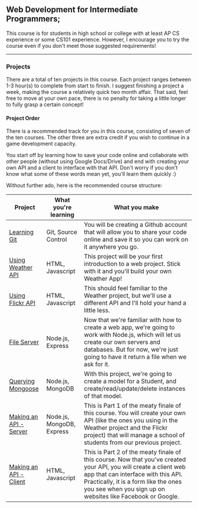 ## Web Development for Intermediate Programmers;

This course is for students in high school or college with at least AP CS experience or some CS101 experience. However, I encourage you to try the course even if you don't meet those suggested requirements!

----

### Projects

There are a total of ten projects in this course. Each project ranges between 1-3 hour(s) to complete from start to finish. I suggest finishing a project a week, making the course a relatively quick two month affair. That said, feel free to move at your own pace, there is no penalty for taking a little longer to fully grasp a certain concept!

#### Project Order

There is a recommended track for you in this course, consisting of seven of the ten courses. The other three are extra credit if you wish to continue in a game development capacity.

You start off by learning how to save your code online and collaborate with other people (without using Google Docs/Drive) and end with creating your own API and a client to interface with that API. Don't worry if you don't know what some of these words mean yet, you'll learn them quickly :)

Without further ado, here is the recommended course structure:

Project | What you're learning | What you make
------------ | ------------- | -------------
[Learning Git](learning-git/) | Git, Source Control | You will be creating a Github account that will allow you to share your code online and save it so you can work on it anywhere you go.
[Using Weather API](usingWeatherApi/) | HTML, Javascript | This project will be your first introduction to a web project. Stick with it and you'll build your own Weather App!
[Using Flickr API](usingFlickrApi/) | HTML, Javascript | This should feel familiar to the Weather project, but we'll use a different API and I'll hold your hand a little less.
[File Server](fileServer/) | Node.js, Express | Now that we're familiar with how to create a web app, we're going to work with Node.js, which will let us create our own servers and databases. But for now, we're just going to have it return a file when we ask for it.
[Querying Mongoose](queryingMongoose/) | Node.js, MongoDB | With this project, we're going to create a model for a Student, and create/read/update/delete instances of that model.
[Making an API - Server](http://github.com/aarohmankad/makingApi-server/) | Node.js, MongoDB, Express | This is Part 1 of the meaty finale of this course. You will create your own API (like the ones you using in the Weather project and the Flickr project) that will manage a school of students from our previous project.
[Making an API - Client](http://github.com/aarohmankad/makingApi-client/) | HTML, Javascript | This is Part 2 of the meaty finale of this course. Now that you've created your API, you will create a client web app that can interface with this API. Practically, it is a form like the ones you see when you sign up on websites like Facebook or Google.
